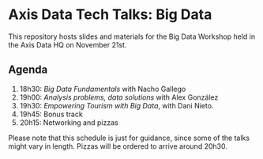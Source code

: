 # Axis Data Tech Talks: Big Data

This repository hosts slides and materials for the Big Data Workshop held in the Axis Data HQ on November 21st.

## Agenda

1. 18h30: _Big Data Fundamentals_ with Nacho Gallego
2. 19h00: _Analysis problems, data solutions_ with Alex González
3. 19h30: _Empowering Tourism with Big Data_, with Dani Nieto.
4. 19h45: Bonus track
5. 20h15: Networking and pizzas

Please note that this schedule is just for guidance, since some of the talks might vary in length. Pizzas will be ordered to arrive around 20h30.
